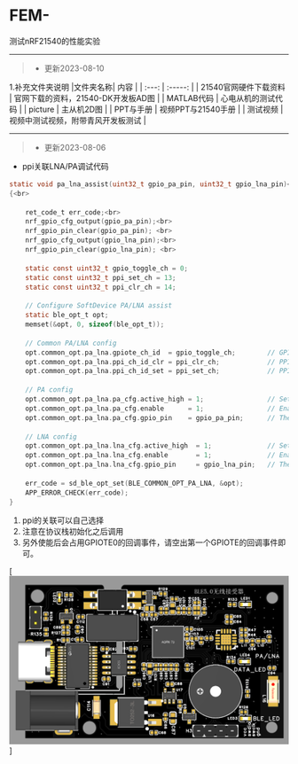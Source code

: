 # FEM-
测试nRF21540的性能实验
***
>* 更新2023-08-10

1.补充文件夹说明
|文件夹名称| 内容   |
|  :---:   | :-----:  | 
| 21540官网硬件下载资料     | 官网下载的资料，21540-DK开发板AD图 |
| MATLAB代码                | 心电从机的测试代码 |
| picture                   | 主从机2D图 |
| PPT与手册                 | 视频PPT与21540手册 |
| 测试视频                   | 视频中测试视频，附带青风开发板测试 |

***
>* 更新2023-08-06

- ppi关联LNA/PA调试代码<br>

```c
static void pa_lna_assist(uint32_t gpio_pa_pin, uint32_t gpio_lna_pin)<br>
{<br>

    ret_code_t err_code;<br>
    nrf_gpio_cfg_output(gpio_pa_pin);<br>
    nrf_gpio_pin_clear(gpio_pa_pin); <br>
    nrf_gpio_cfg_output(gpio_lna_pin);<br>
    nrf_gpio_pin_clear(gpio_lna_pin); <br>
	
    static const uint32_t gpio_toggle_ch = 0;
    static const uint32_t ppi_set_ch = 13;
    static const uint32_t ppi_clr_ch = 14;

    // Configure SoftDevice PA/LNA assist
    static ble_opt_t opt;
    memset(&opt, 0, sizeof(ble_opt_t));
	
    // Common PA/LNA config
    opt.common_opt.pa_lna.gpiote_ch_id  = gpio_toggle_ch;        // GPIOTE channel
    opt.common_opt.pa_lna.ppi_ch_id_clr = ppi_clr_ch;            // PPI channel for pin clearing
    opt.common_opt.pa_lna.ppi_ch_id_set = ppi_set_ch;            // PPI channel for pin setting
	
    // PA config
    opt.common_opt.pa_lna.pa_cfg.active_high = 1;                // Set the pin to be active high
    opt.common_opt.pa_lna.pa_cfg.enable      = 1;                // Enable toggling
    opt.common_opt.pa_lna.pa_cfg.gpio_pin    = gpio_pa_pin;      // The GPIO pin to toggle

    // LNA config
    opt.common_opt.pa_lna.lna_cfg.active_high  = 1;              // Set the pin to be active high
    opt.common_opt.pa_lna.lna_cfg.enable       = 1;              // Enable toggling
    opt.common_opt.pa_lna.lna_cfg.gpio_pin     = gpio_lna_pin;   // The GPIO pin to toggle

    err_code = sd_ble_opt_set(BLE_COMMON_OPT_PA_LNA, &opt);
    APP_ERROR_CHECK(err_code);
}
```

1. ppi的关联可以自己选择<br>
2. 注意在协议栈初始化之后调用
3. 另外使能后会占用GPIOTE0的回调事件，请空出第一个GPIOTE的回调事件即可。

[![c主机测试图](picture/接收器主机.png)]

